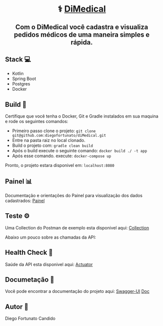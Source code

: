 <h1 align="center">
   ⚕️ <a href="#" alt="site do DiMedical"> DiMedical </a>
</h1>

<h2 align="center">
   Com o DiMedical você cadastra e visualiza pedidos médicos de uma maneira simples e rápida.
</h2>


## [](https://github.com/diegofortunato/diMedical#stack-)Stack  💻

-   Kotlin
-   Spring Boot
-   Postgres
-   Docker

## [](https://github.com/diegofortunato/diMedical#build--)Build  🚀

Certifique que você tenha o Docker, Git e Gradle instalados em sua maquina e rode os seguintes comandos:

-   Primeiro passo clone o projeto:  `git clone git@github.com:diegofortunato/diMedical.git`
-   Entre na pasta raiz no local clonado.
-   Build o projeto com:  `gradle clean build`
-   Após o build execute o seguinte comando:  `docker build ./ -t app`
-   Após esse comando. execute:  `docker-compose up`

Pronto, o projeto estara disponivel em:  `localhost:8080`


## [](https://github.com/diegofortunato/diMedical#painel--)Painel  📊

Documentação e orientações do Painel para visualização dos dados cadastrados:  [Painel](https://github.com/diegofortunato/diMedical-front)


## [](https://github.com/diegofortunato/diMedical#teste-%EF%B8%8F)Teste  ⚙️

Uma Collection do Postman de exemplo esta disponivel aqui:  [Collection]()

Abaixo um pouco sobre as chamadas da API:


## [](https://github.com/diegofortunato/xy-inc#documeta%C3%A7%C3%A3o-)Health Check  🏥

Saúde da API esta disponivel aqui:  [Actuator](http://localhost:8080/actuator)


## [](https://github.com/diegofortunato/diMedical#documeta%C3%A7%C3%A3o-)Documetação  📝

Você pode encontrar a documentação do projeto aqui: [Swagger-UI](http://localhost:8080/swagger-ui.html#/)
                                                    [Doc]()

## [](https://github.com/diegofortunato/diMedical#autor-)Autor  🦸

Diego Fortunato Candido
